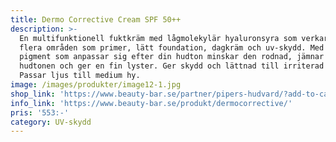 ```yaml
---
title: Dermo Corrective Cream SPF 50++
description: >-
  En multifunktionell fuktkräm med lågmolekylär hyaluronsyra som verkar inom
  flera områden som primer, lätt foundation, dagkräm och uv-skydd. Med naturliga
  pigment som anpassar sig efter din hudton minskar den rodnad, jämnar ut
  hudtonen och ger en fin lyster. Ger skydd och lättnad till irriterad hud.
  Passar ljus till medium hy.
image: /images/produkter/image12-1.jpg
shop_link: 'https://www.beauty-bar.se/partner/pipers-hudvard/?add-to-cart=1375'
info_link: 'https://www.beauty-bar.se/produkt/dermocorrective/'
pris: '553:-'
category: UV-skydd
---
```


